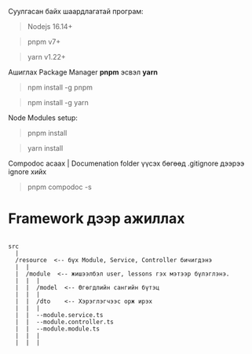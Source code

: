 Суулгасан байх шаардлагатай програм:

> Nodejs 16.14+

> pnpm v7+

> yarn v1.22+

Ашиглах Package Manager **pnpm** эсвэл **yarn**

> npm install -g pnpm

> npm install -g yarn

Node Modules setup:

> pnpm install

> yarn install

Compodoc асаах 
| Documenation folder үүсэх бөгөөд .gitignore дээрээ ignore хийх
> pnpm compodoc -s

# Framework дээр ажиллах

```

src
  |
  /resource  <-- бүх Module, Service, Controller бичигдэнэ
  |  |
  |  /module  <-- жишээлбэл user, lessons гэх мэтээр бүлэглэнэ.
  |  |  |
  |  |  /model  <-- Өгөгдлийн сангийн бүтэц
  |  |  |
  |  |  /dto    <-- Хэрэглэгчээс орж ирэх
  |  |  |
  |  |  --module.service.ts
  |  |  --module.controller.ts
  |  |  --module.module.ts
  |  |  |
  |  |  |

```
